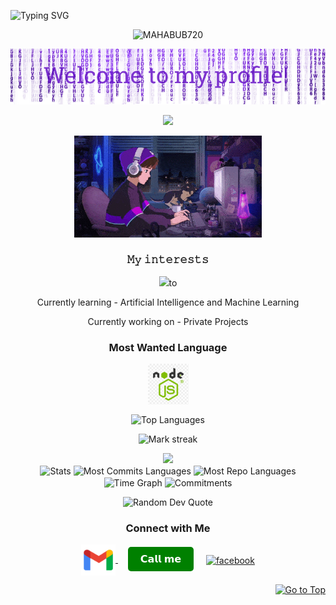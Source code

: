 <p href="https://git.io/typing-svg"><img src="https://readme-typing-svg.herokuapp.com?font=New+Amsterdam&size=30&letterSpacing=Normal&duration=4500&pause=1000&color=5FD338E9&background=080D36EB&center=true&vCenter=true&width=453&height=100&lines=Its+a+demo" alt="Typing SVG" /></a>






<p align="center"> <img src="https://komarev.com/ghpvc/?username=MAHABUB720&label=PROFILE%20VIEWERS&color=0e75b6&style=flat" alt="MAHABUB720" /> </p>

<p align="center">
  <img src="RANA/header.png"/>
</p>
<p align="center">
   <img src="https://readme-typing-svg.demolab.com?font=Roboto+Slab&color=%237E3ACE&size=35&center=true&vCenter=true&width=450&duration=1500&pause=1000&lines=𝐇𝐄𝐋𝐋𝐎+𝐖𝐎𝐑𝐋𝐃;𝐈'𝐌;𝐑𝐀𝐍𝐀" width="auto" height="35"/>
</p>
<p align="center">
  <img alt="Coding GIF" width="300" height="auto" src="RANA/coding.gif"/>
</p>

<h3 align="center">𝙼𝚢 𝚒𝚗𝚝𝚎𝚛𝚎𝚜𝚝𝚜</h3>
<p align="center">
   <img src="https://readme-typing-svg.demolab.com?font=Roboto+Slab&color=%237E3ACE&size=35&center=true&vCenter=true&width=450&duration=1500&pause=1000&lines=𝙒𝘼𝙏𝘾𝙃𝙄𝙉𝙂+𝘼𝙉𝙄𝙈𝙀+𝙎𝙀𝙍𝙄𝙀𝙄'𝙎;𝙂𝙄𝙍𝙇𝙎;𝙇𝘼𝙍𝙉𝙄𝙉𝙂+𝘾𝙊𝘿𝙄𝙉𝙂;𝙏𝙝𝙖𝙩𝙨+𝙖𝙡𝙡" width="auto" height="35"/>to
</p>
<p align="center">Currently learning - Artificial Intelligence and Machine Learning</p>
<p align="center">Currently working on - Private Projects</p>

<h3 align="center">Most Wanted Language</h3>
<p align="center">
  <a href="https://github.com/MAHABUB720/sim-Api.git" target="_blank">
    <img align="center" src="RANA/node.js.png" alt="Python" height="65" width="65" />
  </a>
</p>

<p align="center">
  <img align="center" src="https://github-readme-stats.vercel.app/api/top-langs?username=Xaico-RANA&hide_border=true&no-bg=true&no-frame=true&layout=compact&theme=transparent&hide=html,css,jupyter%20notebook,pug,jinja" alt="Top Languages"/>
</p>

<p align="center">
  <img alt="Mark streak" src="https://github-readme-streak-stats.herokuapp.com/?user=MAHABUB720&hide_border=true&theme=transparent" /> 
</p>

<!--Trophy-->
<div align=center>
  <img src="https://github-profile-trophy.vercel.app/?username=MAHABUB720&no-bg=true&no-frame=true&row=2&column=3"/>
</div>

<div align="center">
  <img align="center" src="http://github-profile-summary-cards.vercel.app/api/cards/stats?username=MAHABUB720&theme=transparent" height="180em" alt="Stats"/>
  <img align="center" src="http://github-profile-summary-cards.vercel.app/api/cards/most-commit-language?username=MAHABUB720&theme=transparent&exclude=html,CSS,Jupyter%20Notebook" height="180em" alt="Most Commits Languages"/>
  <img align="center" src="http://github-profile-summary-cards.vercel.app/api/cards/repos-per-language?username=MAHABUB720&theme=transparent&exclude=html,CSS,Jupyter%20Notebook" height="180em" alt="Most Repo Languages"/>
  <img align="center" src="http://github-profile-summary-cards.vercel.app/api/cards/productive-time?username=MAHABUB720&theme=transparent&utcOffset=5.30" height="180em" alt="Time Graph"/>
  <img align="center" src="http://github-profile-summary-cards.vercel.app/api/cards/profile-details?username=MAHABUB720&theme=transparent" height="180em" alt="Commitments"/>
</div>

<p align="center">
  <img src="https://quotes-github-readme.vercel.app/api?type=horizontal&theme=transparent" alt="Random Dev Quote" />
</p>

<h3 align="center">Connect with Me</h3>
<p align="center">
  <a href="mailto:ranacyber910@gmail.com" target="_blank">
    <img align="center" src="RANA/gmail.png" alt="mail" height="50" width="55" />
  </a>
  &nbsp;&nbsp;&nbsp;
 <a href="tel:01752865115" style="text-decoration: none;">
    <button style="background-color: green; color: white; padding: 10px 20px; border: none; border-radius: 5px; font-size: 16px; cursor: pointer;">
        𝗖𝗮𝗹𝗹 𝗺𝗲
    </button>
</a>
  &nbsp;&nbsp;&nbsp;
  <a href="https://www.facebook.com/100063487970328" target="_blank">
    <img align="center" src="RANA/facebook.png" alt="facebook" height="50" width="55" />
  </a>
</p>
<p align="right"><a href="#top"><img src="https://img.shields.io/static/v1?label&message=Go+to+Top&color=0b6ab3&style=flat&logo" alt="Go to Top" /></a></p>
